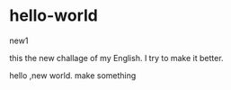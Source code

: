 # hello-world
new1

this the new challage of my English. I try to make it better.

hello ,new world.   make something
